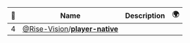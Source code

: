 |:star2: | Name | Description | 🌍|
|---|---|---|---|
|4|[@Rise-Vision](https://github.com/Rise-Vision)/[**player-native**](https://github.com/Rise-Vision/player-native)|||

